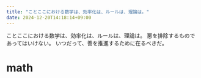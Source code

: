 ```yaml
---
title: "ことここにおける数学は、効率化は、ルールは、理論は。"
date: 2024-12-20T14:18:14+09:00
---
```

ことここにおける数学は、効率化は、ルールは、理論は。
悪を排除するものであってはいけない。
いつだって、善を推進するために在るべきだ。

# math
